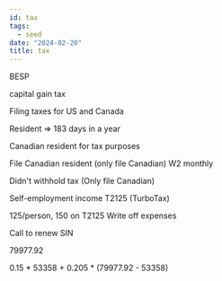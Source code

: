 ```yaml
---
id: tax
tags:
  - seed
date: "2024-02-20"
title: tax
---
```


BESP

capital gain tax

Filing taxes for US and Canada

Resident => 183 days in a year

Canadian resident for tax purposes

File Canadian resident (only file Canadian) W2 monthly

Didn't withhold tax (Only file Canadian)

Self-employment income T2125 (TurboTax)

125/person, 150 on T2125
Write off expenses

Call to renew SIN

79977.92

0.15 * 53358 + 0.205 * (79977.92 - 53358)
